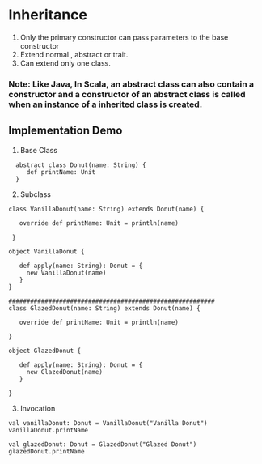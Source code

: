 # Inheritance
1. Only the primary constructor can pass parameters to the base constructor
2. Extend normal , abstract or trait.
3. Can extend only one class.

###  Note: Like Java, In Scala, an abstract class can also contain a constructor and a constructor of an abstract class is called when an instance of a inherited class is created.

## Implementation Demo 
1. Base Class
  ```$xslt
    abstract class Donut(name: String) {
       def printName: Unit
    }

  ```
2. Subclass 
  ```$xslt
  class VanillaDonut(name: String) extends Donut(name) {
  
     override def printName: Unit = println(name)
  
   }
  
  object VanillaDonut {
  
     def apply(name: String): Donut = {
       new VanillaDonut(name)
     }
  }

  #########################################################
  class GlazedDonut(name: String) extends Donut(name) {
  
     override def printName: Unit = println(name)
  
  }
  
  object GlazedDonut {
  
     def apply(name: String): Donut = {
       new GlazedDonut(name)
     }
  
  }
  ```
3. Invocation 
  ```$xslt
  val vanillaDonut: Donut = VanillaDonut("Vanilla Donut")
  vanillaDonut.printName
  
  val glazedDonut: Donut = GlazedDonut("Glazed Donut")
  glazedDonut.printName

  ```